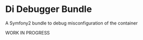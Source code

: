 # Di Debugger Bundle

A Symfony2 bundle to debug misconfiguration of the container

WORK IN PROGRESS
